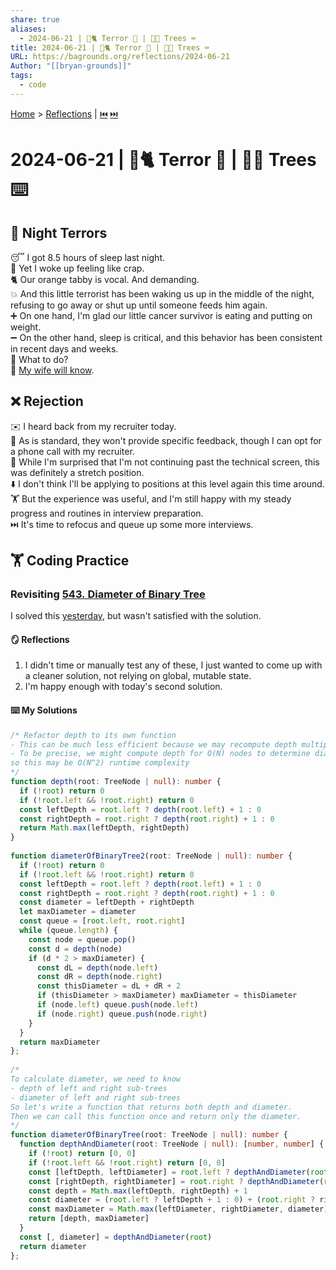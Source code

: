 ```yaml
---
share: true
aliases:
  - 2024-06-21 | 👿🐈 Terror 🌃 | 📏🌲 Trees ⌨️
title: 2024-06-21 | 👿🐈 Terror 🌃 | 📏🌲 Trees ⌨️
URL: https://bagrounds.org/reflections/2024-06-21
Author: "[[bryan-grounds]]"
tags:
  - code
---
```

[Home](../index.md) > [Reflections](./index.md) | [⏮️](./2024-06-20.md) [⏭️](./2024-06-22.md)  
# 2024-06-21 | 👿🐈 Terror 🌃 | 📏🌲 Trees ⌨️  
## 👿 Night Terrors  
😴 I got 8.5 hours of sleep last night.  
💩 Yet I woke up feeling like crap.  
🐈 Our orange tabby is vocal. And demanding.  
💥 And this little terrorist has been waking us up in the middle of the night, refusing to go away or shut up until someone feeds him again.  
➕ On one hand, I'm glad our little cancer survivor is eating and putting on weight.   
➖ On the other hand, sleep is critical, and this behavior has been consistent in recent days and weeks.  
🤔 What to do?  
🔮 [My wife will know](./2024-06-22.md#😇%20Night%20Angels).  
  
## ❌ Rejection  
✉️ I heard back from my recruiter today.  
🤫 As is standard, they won't provide specific feedback, though I can opt for a phone call with my recruiter.  
🚫 While I'm surprised that I'm not continuing past the technical screen, this was definitely a stretch position.  
⬇️ I don't think I'll be applying to positions at this level again this time around.  
🏋️ But the experience was useful, and I'm still happy with my steady progress and routines in interview preparation.  
⏭️ It's time to refocus and queue up some more interviews.  
  
## 🏋️ Coding Practice  
### Revisiting [543. Diameter of Binary Tree](https://leetcode.com/problems/diameter-of-binary-tree)  
I solved this [yesterday](./2024-06-20.md#543diameter-of-binary-tree), but wasn't satisfied with the solution.  
  
#### 🪞 Reflections  
1. I didn't time or manually test any of these, I just wanted to come up with a cleaner solution, not relying on global, mutable state.  
2. I'm happy enough with today's second solution.  
  
#### ⌨️ My Solutions  
```ts  
/* Refactor depth to its own function  
- This can be much less efficient because we may recompute depth multiple times.  
- To be precise, we might compute depth for O(N) nodes to determine diameter  
so this may be O(N^2) runtime complexity  
*/  
function depth(root: TreeNode | null): number {  
  if (!root) return 0  
  if (!root.left && !root.right) return 0  
  const leftDepth = root.left ? depth(root.left) + 1 : 0  
  const rightDepth = root.right ? depth(root.right) + 1 : 0  
  return Math.max(leftDepth, rightDepth)  
}  
  
function diameterOfBinaryTree2(root: TreeNode | null): number {  
  if (!root) return 0  
  if (!root.left && !root.right) return 0  
  const leftDepth = root.left ? depth(root.left) + 1 : 0  
  const rightDepth = root.right ? depth(root.right) + 1 : 0  
  const diameter = leftDepth + rightDepth  
  let maxDiameter = diameter  
  const queue = [root.left, root.right]  
  while (queue.length) {  
    const node = queue.pop()  
    const d = depth(node)  
    if (d * 2 > maxDiameter) {  
      const dL = depth(node.left)  
      const dR = depth(node.right)  
      const thisDiameter = dL + dR + 2  
      if (thisDiameter > maxDiameter) maxDiameter = thisDiameter  
      if (node.left) queue.push(node.left)  
      if (node.right) queue.push(node.right)  
    }  
  }  
  return maxDiameter  
};  
  
/*  
To calculate diameter, we need to know  
- depth of left and right sub-trees  
- diameter of left and right sub-trees  
So let's write a function that returns both depth and diameter.  
Then we can call this function once and return only the diameter.  
*/  
function diameterOfBinaryTree(root: TreeNode | null): number {  
  function depthAndDiameter(root: TreeNode | null): [number, number] {  
    if (!root) return [0, 0]  
    if (!root.left && !root.right) return [0, 0]  
    const [leftDepth, leftDiameter] = root.left ? depthAndDiameter(root.left) : [0, 0]  
    const [rightDepth, rightDiameter] = root.right ? depthAndDiameter(root.right) : [0, 0]  
    const depth = Math.max(leftDepth, rightDepth) + 1  
    const diameter = (root.left ? leftDepth + 1 : 0) + (root.right ? rightDepth + 1 : 0)  
    const maxDiameter = Math.max(leftDiameter, rightDiameter, diameter)  
    return [depth, maxDiameter]  
  }  
  const [, diameter] = depthAndDiameter(root)  
  return diameter  
};  
```  
